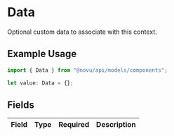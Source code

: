 # Data

Optional custom data to associate with this context.

## Example Usage

```typescript
import { Data } from "@novu/api/models/components";

let value: Data = {};
```

## Fields

| Field       | Type        | Required    | Description |
| ----------- | ----------- | ----------- | ----------- |